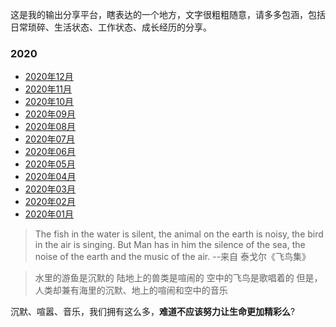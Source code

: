 这是我的输出分享平台，瞎表达的一个地方，文字很粗粗随意，请多多包涵，包括日常琐碎、生活状态、工作状态、成长经历的分享。

### 2020 
* [2020年12月](/2020/2020年12月)
* [2020年11月](/2020/2020年11月)
* [2020年10月](/2020/2020年10月)
* [2020年09月](/2020/2020年09月)
* [2020年08月](/2020/2020年08月)
* [2020年07月](/2020/2020年07月)
* [2020年06月](/2020/2020年06月)
* [2020年05月](/2020/2020年05月)
* [2020年04月](/2020/2020年04月)
* [2020年03月](/2020/2020年03月)
* [2020年02月](/2020/2020年02月) 
* [2020年01月](/2020/2020年01月) 

>The fish in the water is silent,
>the animal on the earth is noisy,
>the bird in the air is singing.
>But Man has in him the silence of the sea, the noise of the earth and the music of the air.
> --来自 泰戈尔《飞鸟集》

>水里的游鱼是沉默的
>陆地上的兽类是喧闹的
>空中的飞鸟是歌唱着的
>但是，人类却兼有海里的沉默、地上的喧闹和空中的音乐

沉默、喧嚣、音乐，我们拥有这么多，**难道不应该努力让生命更加精彩么**?